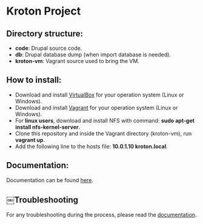 # Kroton Project

## Directory structure:
- **code**: Drupal source code.
- **db**: Drupal database dump (when import database is needed).
- **kroton-vm**: Vagrant source used to bring the VM.

## How to install:
- Download and install [VirtualBox](https://www.virtualbox.org) for your operation system (Linux or Windows).
- Download and install [Vagrant](https://www.vagrantup.com) for your operation system (Linux or Windows).
- For **linux users**, download and install NFS with command: **sudo apt-get install nfs-kernel-server**.
- Clone this repository and inside the Vagrant directory (kroton-vm), run **vagrant up**.
- Add the following line to the hosts file: **10.0.1.10 kroton.local**.

## Documentation:
Documentation can be found [here](https://docs.google.com/document/d/1bmxM7fB9P__knvZXdLMMhRCwjwK5eyKMv3snj3D7PZk/).

## ￼Troubleshooting
For any troubleshooting during the process, please read the [documentation](https://docs.google.com/document/d/1bmxM7fB9P__knvZXdLMMhRCwjwK5eyKMv3snj3D7PZk/#heading=h.s7qzzz7bscbd).

